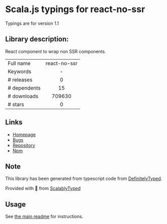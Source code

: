 
# Scala.js typings for react-no-ssr

Typings are for version 1.1

## Library description:
React component to wrap non SSR components.

|                    |                 |
| ------------------ | :-------------: |
| Full name          | react-no-ssr |
| Keywords           | - |
| # releases         | 0 |
| # dependents       | 15 |
| # downloads        | 709630 |
| # stars            | 0 |

## Links
- [Homepage](https://github.com/kadirahq/react-no-ssr#readme)
- [Bugs](https://github.com/kadirahq/react-no-ssr/issues)
- [Repository](https://github.com/kadirahq/react-no-ssr)
- [Npm](https://www.npmjs.com/package/react-no-ssr)
    


## Note
This library has been generated from typescript code from [DefinitelyTyped](https://definitelytyped.org).

Provided with :purple_heart: from [ScalablyTyped](https://github.com/oyvindberg/ScalablyTyped)

## Usage
See [the main readme](../../readme.md) for instructions.


